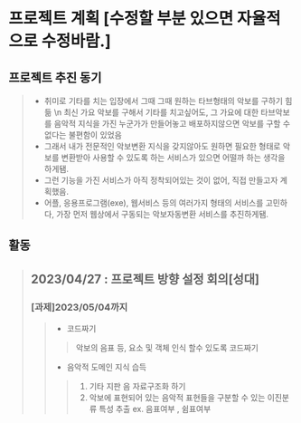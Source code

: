 # 프로젝트 계획 [수정할 부분 있으면 자율적으로 수정바람.]
## 프로젝트 추진 동기
> * 취미로 기타를 치는 입장에서 그때 그때 원하는 타브형태의 악보를 구하기 힘듦 \n 최신 가요 악보를 구해서 기타를 치고싶어도, 그 가요에 대한 타브악보를 음악적 지식을 가진 누군가가 만들어놓고 배포하지않으면 악보를 구할 수 없다는 불편함이 있었음
> * 그래서 내가 전문적인 악보변환 지식을 갖지않아도 원하면 필요한 형태로 악보를 변환받아 사용할 수 있도록 하는 서비스가 있으면 어떨까 하는 생각을 하게됌.
> * 그런 기능을 가진 서비스가 아직 정착되어있는 것이 없어, 직접 만들고자 계획했음.
> * 어플, 응용프로그램(exe), 웹서비스 등의 여러가지 형태의 서비스를 고민하다, 가장 먼저 웹상에서 구동되는 악보자동변환 서비스를 추진하게됌.
## 활동
> ## 2023/04/27 : 프로젝트 방향 설정 회의[성대]
> ### [과제]2023/05/04까지
>> * 코드짜기
>>> 악보의 음표 등, 요소 및 객체 인식 할수 있도록 코드짜기
>> * 음악적 도메인 지식 습득
>>> 1. 기타 지판 음 자료구조화 하기
>>> 2. 악보에 표현되어 있는 음악적 표현들을 구분할 수 있는 이진분류 특성 추출 ex. 음표여부 , 쉼표여부

